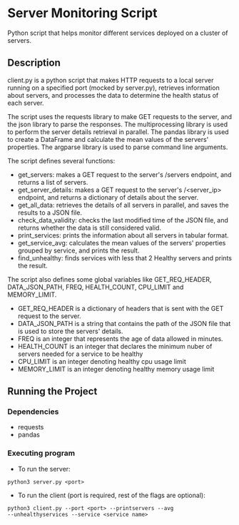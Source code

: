 # Server Monitoring Script

Python script that helps monitor different services deployed on a cluster of servers.

## Description

client.py is a python script that makes HTTP requests to a local server running on a specified port (mocked by server.py), retrieves information about servers, and processes the data to determine the health status of each server.

The script uses the requests library to make GET requests to the server, and the json library to parse the responses. The multiprocessing library is used to perform the server details retrieval in parallel. The pandas library is used to create a DataFrame and calculate the mean values of the servers' properties. The argparse library is used to parse command line arguments.

The script defines several functions:

* get_servers: makes a GET request to the server's /servers endpoint, and returns a list of servers.
* get_server_details: makes a GET request to the server's /<server_ip\> endpoint, and returns a dictionary of details about the server.
* get_all_data: retrieves the details of all servers in parallel, and saves the results to a JSON file.
* check_data_validity: checks the last modified time of the JSON file, and returns whether the data is still considered valid.
* print_services: prints the information about all servers in tabular format.
* get_service_avg: calculates the mean values of the servers' properties grouped by service, and prints the result.
* find_unhealthy: finds services with less that 2 Healthy servers and prints the result.

The script also defines some global variables like GET_REQ_HEADER, DATA_JSON_PATH, FREQ, HEALTH_COUNT, CPU_LIMIT and MEMORY_LIMIT.
* GET_REQ_HEADER is a dictionary of headers that is sent with the GET request to the server.
* DATA_JSON_PATH is a string that contains the path of the JSON file that is used to store the servers' details.
* FREQ is an integer that represents the age of data allowed in minutes.
* HEALTH_COUNT is an integer that declares the minimum nuber of servers needed for a service to be healthy
* CPU_LIMIT is an integer denoting healthy cpu usage limit
* MEMORY_LIMIT is an integer denoting healthy memory usage limit

## Running the Project

### Dependencies

* requests
* pandas

### Executing program

* To run the server:
```
python3 server.py <port>
```

* To run the client (port is required, rest of the flags are optional):
```
python3 client.py --port <port> --printservers --avg 
--unhealthyservices --service <service name>
```